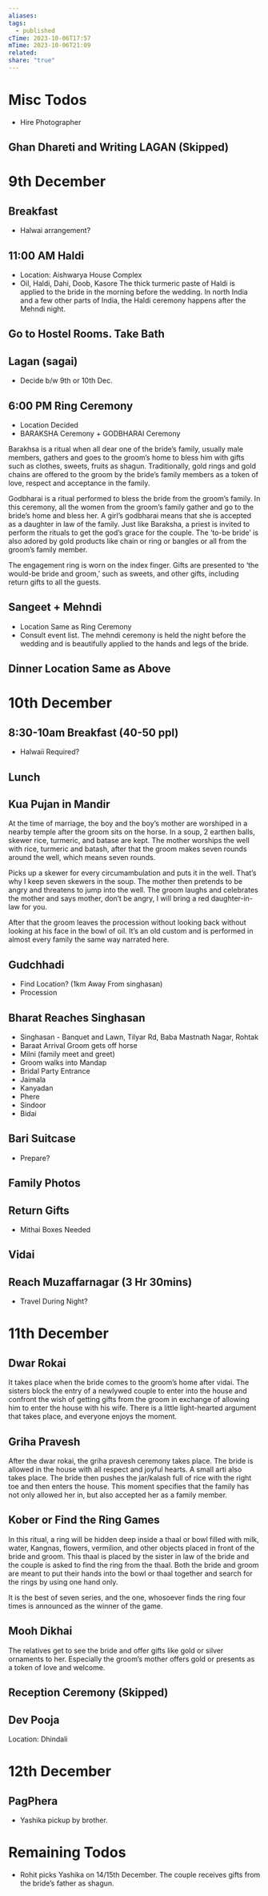 ```yaml
---
aliases: 
tags:
  - published
cTime: 2023-10-06T17:57
mTime: 2023-10-06T21:09
related: 
share: "true"
---
```



# Misc Todos
- Hire Photographer

## Ghan Dhareti and Writing LAGAN (Skipped)

# 9th December

## Breakfast
- Halwai arrangement?

## 11:00 AM Haldi
- Location: Aishwarya House Complex
- Oil, Haldi, Dahi, Doob, Kasore
The thick turmeric paste of Haldi is applied to the bride in the morning before the wedding. In north India and a few other parts of India, the Haldi ceremony happens after the Mehndi night.

## Go to Hostel Rooms. Take Bath

## Lagan (sagai)
- Decide b/w 9th or 10th Dec.

## 6:00 PM Ring Ceremony
- Location Decided
- BARAKSHA Ceremony + GODBHARAI Ceremony

Barakhsa is a ritual when all dear one of the bride’s family, usually male members, gathers and goes to the groom’s home to bless him with gifts such as clothes, sweets, fruits as shagun. Traditionally, gold rings and gold chains are offered to the groom by the bride’s family members as a token of love, respect and acceptance in the family.

Godbharai is a ritual performed to bless the bride from the groom’s family. In this ceremony, all the women from the groom’s family gather and go to the bride’s home and bless her. A girl’s godbharai means that she is accepted as a daughter in law of the family. Just like Baraksha, a priest is invited to perform the rituals to get the god’s grace for the couple. The ‘to-be bride’ is also adored by gold products like chain or ring or bangles or all from the groom’s family member.

The engagement ring is worn on the index finger.
Gifts are presented to ‘the would-be bride and groom,’ such as sweets, and other gifts, including return gifts to all the guests.

## Sangeet + Mehndi
- Location Same as Ring Ceremony
- Consult event list.
The mehndi ceremony is held the night before the wedding and is beautifully applied to the hands and legs of the bride.

## Dinner Location Same as Above

# 10th December

## 8:30-10am Breakfast (40-50 ppl)
- Halwaii Required?

## Lunch

## Kua Pujan in Mandir
At the time of marriage, the boy and the boy’s mother are worshiped in a nearby temple after the groom sits on the horse. In a soup, 2 earthen balls, skewer rice, turmeric, and batase are kept. The mother worships the well with rice, turmeric and batash, after that the groom makes seven rounds around the well, which means seven rounds.

Picks up a skewer for every circumambulation and puts it in the well. That’s why I keep seven skewers in the soup. The mother then pretends to be angry and threatens to jump into the well. The groom laughs and celebrates the mother and says mother, don’t be angry, I will bring a red daughter-in-law for you.

After that the groom leaves the procession without looking back without looking at his face in the bowl of oil. It’s an old custom and is performed in almost every family the same way narrated here.

## Gudchhadi
 - Find Location? (1km Away From singhasan)
 - Procession

## Bharat Reaches Singhasan
- Singhasan - Banquet and Lawn, Tilyar Rd, Baba Mastnath Nagar, Rohtak
- Baraat Arrival­ Groom gets off horse
- Milni (family meet and greet)
- Groom walks into Mandap
- Bridal Party Entrance
- Jaimala
- Kanyadan
- Phere
- Sindoor
- Bidai

## Bari Suitcase
- Prepare?

## Family Photos

## Return Gifts
- Mithai Boxes Needed

## Vidai

## Reach Muzaffarnagar (3 Hr 30mins)
- Travel During Night?

# 11th December

## Dwar Rokai
It takes place when the bride comes to the groom’s home after vidai. The sisters block the entry of a newlywed couple to enter into the house and confront the wish of getting gifts from the groom in exchange of allowing him to enter the house with his wife. There is a little light-hearted argument that takes place, and everyone enjoys the moment.

## Griha Pravesh
After the dwar rokai, the griha pravesh ceremony takes place. The bride is allowed in the house with all respect and joyful hearts. A small arti also takes place. The bride then pushes the jar/kalash full of rice with the right toe and then enters the house. This moment specifies that the family has not only allowed her in, but also accepted her as a family member.

## Kober or Find the Ring Games
In this ritual, a ring will be hidden deep inside a thaal or bowl filled with milk, water, Kangnas, flowers, vermilion, and other objects placed in front of the bride and groom.
This thaal is placed by the sister in law of the bride and the couple is asked to find the ring from the thaal. Both the bride and groom are meant to put their hands into the bowl or thaal together and search for the rings by using one hand only.

It is the best of seven series, and the one, whosoever finds the ring four times is announced as the winner of the game.

## Mooh Dikhai
The relatives get to see the bride and offer gifts like gold or silver ornaments to her. Especially the groom’s mother offers gold or presents as a token of love and welcome.

## Reception Ceremony (Skipped)

## Dev Pooja
Location: Dhindali

# 12th December

## PagPhera
- Yashika pickup by brother.

# Remaining Todos
- Rohit picks Yashika on 14/15th December. The couple receives gifts from the bride’s father as shagun.
